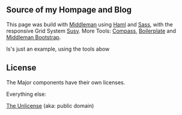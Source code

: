 ## Source of my Hompage and Blog

This page was build with [Middleman](http://middlemanapp.com/) using [Haml](http://haml-lang.com/) 
and [Sass](http://sass-lang.com/), with the responsive Grid System [Susy](http://susy.oddbird.net/). More Tools: [Compass](http://compass-style.org/), 
[Boilerplate](http://html5boilerplate.com/) and [Middleman Bootstrap](https://github.com/nathos/middleman-bootstrap).

Is's just an example, using the tools abow

## License

The Major components have their own licenses.

Everything else:

[The Unlicense](http://unlicense.org/) (aka: public domain)